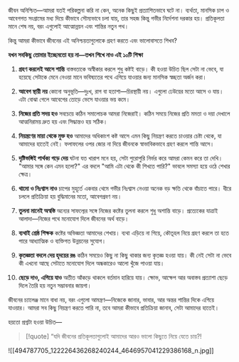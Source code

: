 জীবন অনিশ্চিত—আমরা যতই পরিকল্পনা করি না কেন, অনেক কিছুই প্রত্যাশিতভাবে ঘটে না। ব্যর্থতা, মানসিক চাপ ও আবেগগত সংগ্রামের মধ্য দিয়ে কীভাবে সৌম্যভাবে চলা যায়, তার সহজ কিন্তু গভীর নির্দেশনা দরকার হয়। প্রতিকূলতা মানে শেষ নয়, বরং এগুলোই আত্মোন্নয়ন এবং শান্তির নতুন পথ।

কিন্তু আমরা কীভাবে জীবনের এই অনিশ্চয়তাগুলোকে গ্রহণ করতে এবং ভালোবাসতে শিখব?

**যখন সবকিছু তোমার ইচ্ছেমতো হয় না—তখন শিখে নাও এই ১০টি শিক্ষা**

1. **গ্রহণ করলেই আসে শান্তি**
	বাস্তবতাকে অস্বীকার করলে শুধু কষ্টই বাড়ে। কী হওয়া উচিত ছিল সেটা না ভেবে, যা হয়েছে সেটাকে মেনে নেওয়া মানে ভবিষ্যতের পথে এগিয়ে যাওয়ার জন্য মানসিক স্বচ্ছতা অর্জন করা।

2. **আবেগ স্থায়ী নয়**
	কোনো অনুভূতি—দুঃখ, রাগ বা হতাশা—চিরস্থায়ী নয়। এগুলো ঢেউয়ের মতো আসে ও যায়। এটা বোঝা গেলে আবেগের তোড়ে ভেসে যাওয়ার ভয় কমে।

3. **নিজের প্রতি সদয় হও**
	সবচেয়ে কঠিন সমালোচক আমরা নিজেরাই। কঠিন সময়ে নিজের প্রতি মমতা ও দয়া দেখালে আত্মনিরাময় দ্রুত হয় এবং সিদ্ধান্তও হয় সঠিক।

4. **নিয়ন্ত্রণের মায়া থেকে মুক্ত হও**
	আমাদের অধিকাংশ কষ্ট আসে এমন কিছু নিয়ন্ত্রণ করতে চাওয়ার চেষ্টা থেকে, যা আমাদের হাতেই নেই। ফলাফলের ওপর জোর না দিয়ে জীবনকে স্বাভাবিকভাবে গ্রহণ করলে শান্তি আসে।

5. **দৃষ্টিভঙ্গিই পার্থক্য গড়ে দেয়**
	ঘটনা যত খারাপ মনে হয়, সেটা পুরোপুরি নির্ভর করে আমরা কেমন করে তা দেখি। "আমার সঙ্গে কেন এমন হলো?" এর বদলে "আমি এটা থেকে কী শিখতে পারি?" ভাবলে সমস্যা হয়ে ওঠে শেখার ক্ষেত্র।

6. **থামো ও নিঃশ্বাস নাও**
	চাপের মুহূর্তে একবার থেমে গভীর নিঃশ্বাস নেওয়া অনেক বড় ক্ষতি থেকে বাঁচাতে পারে। ধীরে চললে প্রতিক্রিয়া হয় বুদ্ধিমানের মতো, আবেগপ্রবণ নয়।

7. **তুলনা মানেই অস্বস্তি**
	অন্যের সাফল্যের সঙ্গে নিজের কষ্টের তুলনা করলে শুধু অশান্তি বাড়ে। প্রত্যেকের যাত্রাই আলাদা—নিজের পথে মনোযোগ দিলে জীবনের অর্থ বাড়ে।

8. **ব্যথাই শ্রেষ্ঠ শিক্ষক**
	কষ্টের অভিজ্ঞতা আমাদের শেখায়। ব্যথা এড়িয়ে না গিয়ে, কৌতূহল নিয়ে গ্রহণ করলে তা হতে পারে আধ্যাত্মিক ও ব্যক্তিগত উন্নয়নের সুযোগ।

9. **কৃতজ্ঞতা বদলে দেয় হৃদয়ের রঙ**
	কঠিন সময়েও কিছু না কিছু থাকার জন্য কৃতজ্ঞ হওয়া যায়। কী নেই সেটা না ভেবে কী এখনো আছে সেটাতে মনোযোগ দিলে অন্ধকারেও আলো খুঁজে পাওয়া যায়।

10. **ছেড়ে দাও, এগিয়ে যাও**
	অতীত আঁকড়ে থাকলে বর্তমান হারিয়ে যায়। ক্ষোভ, আক্ষেপ আর অবাস্তব প্রত্যাশা ছেড়ে দিলে তৈরি হয় নতুন সম্ভাবনার জায়গা।


জীবনের চ্যালেঞ্জ মানে বাধা নয়, বরং এগুলো আমন্ত্রণ—নিজেকে জানার, ভাবার, আর অন্তর শান্তির দিকে এগিয়ে যাওয়ার। আমরা সব কিছু নিয়ন্ত্রণ করতে পারি না, তবে আমরা কীভাবে প্রতিক্রিয়া জানাব, সেটা আমাদের হাতেই।

হয়তো প্রশ্নটা হওয়া উচিত—

>[!quote] “যদি জীবনের প্রতিকূলতাগুলোই আমাদের আরও ভালো কিছুতে নিয়ে যেতে চায়?!

![[494787705_122226436268240244_4646957041229386168_n.jpg]]